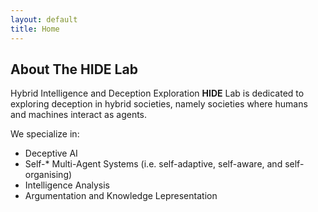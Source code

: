 ```yaml
---
layout: default
title: Home
---
```


## About The HIDE Lab
Hybrid Intelligence and Deception Exploration **HIDE** Lab is dedicated to exploring deception in hybrid societies, namely societies where humans and machines interact as agents.

We specialize in:
- Deceptive AI
- Self-* Multi-Agent Systems (i.e. self-adaptive, self-aware, and self-organising)
- Intelligence Analysis
- Argumentation and Knowledge Lepresentation


